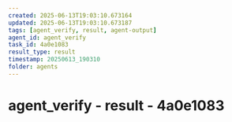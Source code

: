 ```yaml
---
created: 2025-06-13T19:03:10.673164
updated: 2025-06-13T19:03:10.673187
tags: [agent_verify, result, agent-output]
agent_id: agent_verify
task_id: 4a0e1083
result_type: result
timestamp: 20250613_190310
folder: agents
---
```


# agent_verify - result - 4a0e1083

